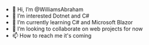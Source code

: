 - 👋 Hi, I’m @WilliamsAbraham
- 👀 I’m interested Dotnet and C#
- 🌱 I’m currently learning C# and Microsoft Blazor
- 💞️ I’m looking to collaborate on web projects for now
- 📫 How to reach me it's coming

<!---
WilliamsAbraham/WilliamsAbraham is a ✨ special ✨ repository because its `README.md` (this file) appears on your GitHub profile.
You can click the Preview link to take a look at your changes.
--->
